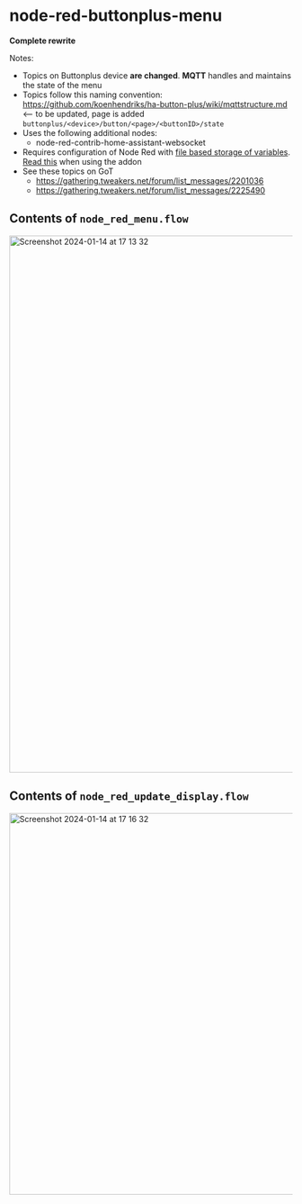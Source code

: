 # node-red-buttonplus-menu
**Complete rewrite**


Notes:
* Topics on Buttonplus device **are changed**. **MQTT** handles and maintains the state of the menu
* Topics follow this naming convention: https://github.com/koenhendriks/ha-button-plus/wiki/mqttstructure.md <-- to be updated, page is added `buttonplus/<device>/button/<page>/<buttonID>/state`
* Uses the following additional nodes:
  * node-red-contrib-home-assistant-websocket
* Requires configuration of Node Red with [file based storage of variables](https://stevesnoderedguide.com/node-red-variables). [Read this](https://community.home-assistant.io/t/persistent-states-node-red/76174) when using the addon
* See these topics on GoT
  * https://gathering.tweakers.net/forum/list_messages/2201036
  * https://gathering.tweakers.net/forum/list_messages/2225490

## Contents of `node_red_menu.flow`
<img width="954" alt="Screenshot 2024-01-14 at 17 13 32" src="https://github.com/balk77/node-red-buttonplus-menu/assets/10166350/8583e361-bc71-4ce0-945b-2759a7be226a">

## Contents of `node_red_update_display.flow`
<img width="678" alt="Screenshot 2024-01-14 at 17 16 32" src="https://github.com/balk77/node-red-buttonplus-menu/assets/10166350/ebca9cea-3545-4ae5-bfa6-902950640b46">

